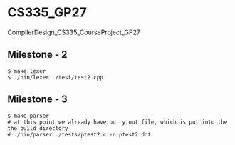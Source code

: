 # CS335_GP27
CompilerDesign_CS335_CourseProject_GP27


## Milestone - 2

```
$ make lexer 
$ ./bin/lexer ./test/test2.cpp
```

## Milestone - 3

```
$ make parser
# at this point we already have our y.out file, which is put into the the build directory
# ./bin/parser ./tests/ptest2.c -o ptest2.dot
```
